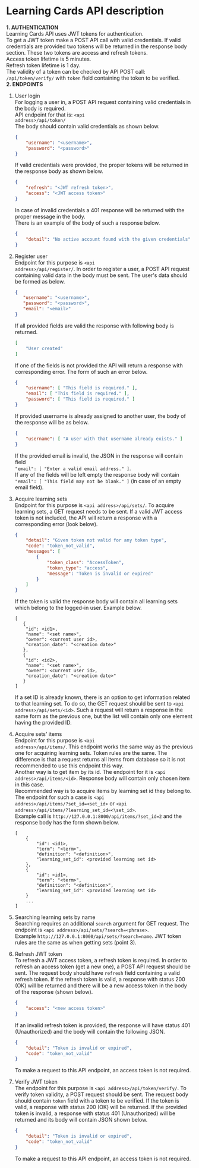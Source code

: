 # Learning Cards API description
   <strong>1. AUTHENTICATION</strong>  
    Learning Cards API uses JWT tokens for authentication.  
    To get a JWT token make a POST API call with 
    valid credentials. If valid credentials are provided two
    tokens will be returned in the response body section. These two tokens are 
    access and refresh tokens.  
    Access token lifetime is 5 minutes.  
    Refresh token lifetime is 1 day.  
    The validity of a token can be checked by API POST call:
    <code>/api/token/verify/</code> with 
    <code>token</code> field containing the token to be verified.  
<strong>2. ENDPOINTS</strong>  
1. User login  
    For logging a user in, a POST API request containing valid 
    credentials in the body is required.   
    API endpoint for that is:  <code>\<api address\>/api/token/</code>  
    The body should contain valid credentials as shown below.  
    ```json
    {
        "username": "<username>",
        "password": "<password>"
    }
    ```
    If valid credentials were provided, the proper tokens will be returned 
    in the response body as shown below.
    ```json
    {
        "refresh": "<JWT refresh token>",
        "access": "<JWT access token>"
    }
    ```
    In case of invalid credentials a 401 response will be returned 
    with the proper message in the body.  
    There is an example of the body of such a response below.  
    ```json
    {
        "detail": "No active account found with the given credentials"
    }
    ```
2. Register user  
    Endpoint for this purpose is <code>\<api address\>/api/register/</code>.
    In order to register a user, a POST API request containing
    valid data in the body must be sent. The user's data should be
    formed as below.
    ```json
    {
       "username": "<username>",
       "password": "<password>",
       "email": "<email>"
    }
    ```
    If all provided fields are valid the response with following 
    body is returned.
    ```json
    [
        "User created"
    ]
    ```
    If one of the fields is not provided the API will return
    a response with corresponding error. The form of such an error below.
    ```json
    {
        "username": [ "This field is required." ],
        "email": [ "This field is required." ],
        "password": [ "This field is required." ]
    }
    ```
    If provided username is already assigned to another user, the body
    of the response will be as below.
    ```json
    {
        "username": [ "A user with that username already exists." ]
    }
    ```
    If the provided email is invalid, the JSON in the response will contain field  
    ``"email": [ "Enter a valid email address." ]``.  
    If any of the fields will be left empty the response body will contain  
     ``"email": [ "This field may not be blank." ]`` (in case of an empty email field).
    
3. Acquire learning sets  
    Endpoint for this purpose is <code>\<api address\>/api/sets/</code>.
    To acquire learning sets, a GET request needs to be sent. If a valid
    JWT access token is not included, the API will return a response with 
    a corresponding error (look below). 
    ```json
    {
        "detail": "Given token not valid for any token type",
        "code": "token_not_valid",
        "messages": [
            {
                "token_class": "AccessToken",
                "token_type": "access",
                "message": "Token is invalid or expired"
            }
        ]
    }
    ```
    If the token is valid the response body will contain all learning sets
    which belong to the logged-in user. Example below.
    ```
    [  
       {
        "id": <id1>,
        "name": "<set name>",
        "owner": <current user id>,
        "creation_date": "<creation date>"
       },
       {
        "id": <id2>,
        "name": "<set name>",
        "owner": <current user id>,
        "creation_date": "<creation date>"
       }
    ]
    ```
    If a set ID is already known, there is an option to get information
    related to that learning set. To do so, the GET request should be sent to
    <code>\<api address\>/api/sets/\<id\></code>. Such a request will return a response 
    in the same form as the previous one, but the list will contain only one element having the provided ID.
4. Acquire sets' items  
    Endpoint for this purpose is <code>\<api address\>/api/items/</code>.
    This endpoint works the same way as the previous one for acquiring learning sets.
    Token rules are the same. The difference is that a request returns all
    items from database so it is not recommended to use this endpoint this way.  
    Another way is to get item by its id. The endpoint for it is 
    <code>\<api address\>/api/items/\<id\></code>. Response body will contain
    only chosen item in this case.  
    Recommended way is to acquire items by learning set id they belong to. The endpoint
    for such a case is <code>\<api address\>/api/items/?set_id=\<set_id\></code> or
    <code>\<api address\>/api/items/?learning_set_id=<\set_id\></code>.  
    Example call is ``http://127.0.0.1:8000/api/items/?set_id=2`` and the response body 
    has the form shown below.
    ```
    [
        {
            "id": <id1>,
            "term": "<term>",
            "definition": "<definition>",
            "learning_set_id": <provided learning set id>
        },
        {
            "id": <id1>,
            "term": "<term>",
            "definition": "<definition>",
            "learning_set_id": <provided learning set id>
        }
        ...
    ]
    ```
5. Searching learning sets by name  
    Searching requires an additional ``search`` argument for GET request. 
    The endpoint is ``<api address>/api/sets/?search=<phrase>``.  
    Example ``http://127.0.0.1:8000/api/sets/?search=name``. JWT token rules
    are the same as when getting sets (point 3).
6. Refresh JWT token  
    To refresh a JWT access token, a refresh token is required. In order to
    refresh an access token (get a new one), a POST API request should be sent.
    The request body should have ``refresh`` field containing a valid refresh token.
    If the refresh token is valid, a response with status 200 (OK) will be returned and 
    there will be a new access token in the body of the response (shown below). 
    ```json
    {
        "access": "<new access token>"
    }
    ```
    If an invalid refresh token is provided, the response will have status 401 (Unauthorized)
    and the body will contain the following JSON.
    ```json
    {
        "detail": "Token is invalid or expired",
        "code": "token_not_valid"
    }
    ```
    To make a request to this API endpoint, an access token is not required.
7. Verify JWT token  
    The endpoint for this purpose is ``<api address>/api/token/verify/``. To verify 
    token validity, a POST request should be sent. The request body should contain 
    ``token`` field with a token to be verified. If the token is valid, a response with
    status 200 (OK) will be returned. If the provided token is invalid, a 
    response with status 401 (Unauthorized) will be returned and its body will contain JSON shown below.
    ```json
    {
        "detail": "Token is invalid or expired",
        "code": "token_not_valid"
    }
    ```
    To make a request to this API endpoint, an access token is not required.
    

